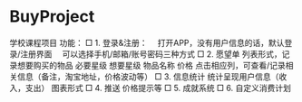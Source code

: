 # BuyProject
学校课程项目
功能：
□	1. 登录&注册：
　打开APP，没有用户信息的话，默认登录/注册界面
　可以选择手机/邮箱/账号密码三种方式
□	2. 愿望单
列表形式，记录想要购买的物品
必要星级	想要星级	物品名称	价格
点击相应列，可查看/记录相关信息（备注，淘宝地址，价格波动等）
□	3. 信息统计
统计呈现用户信息（收入，支出）
图表形式
□	4. 推送
价格提示等
□	5. 成就系统
□	6. 自定义消费计划
